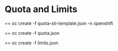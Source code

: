 # Quota and Limits

== oc create -f quota-sti-template.json -n openshift

== oc create -f quota.json

== oc create -f limits.json
